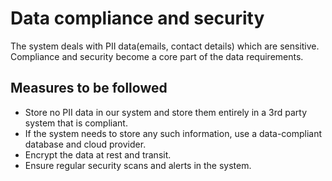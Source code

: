 # Data compliance and security

The system deals with PII data(emails, contact details) which are sensitive. Compliance and security become a core part of the data requirements.  

## Measures to be followed

* Store no PII data in our system and store them entirely in a 3rd party system that is compliant. 
* If the system needs to store any such information, use a data-compliant database and cloud provider.
* Encrypt the data at rest and transit.
* Ensure regular security scans and alerts in the system.